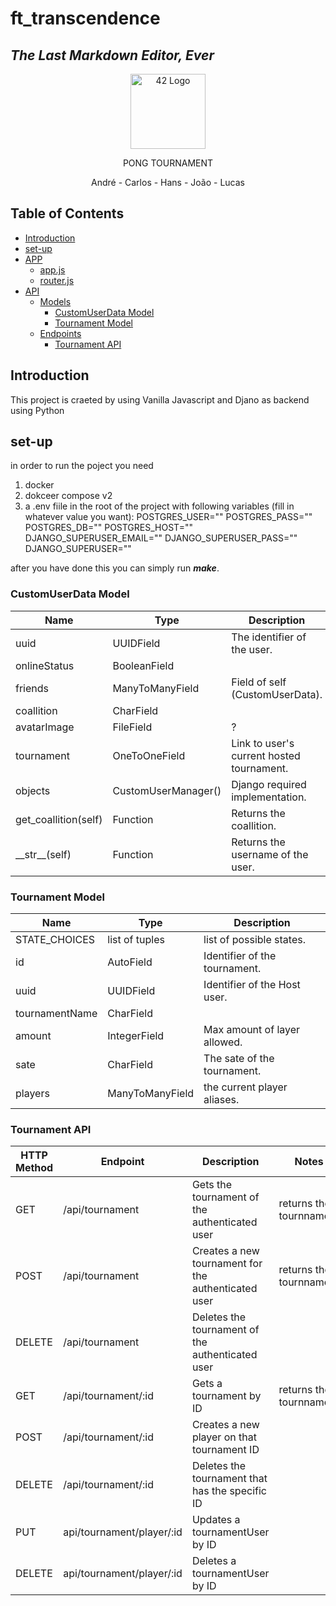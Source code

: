 # ft_transcendence
## _The Last Markdown Editor, Ever_

<p align="center">
  <img src="https://auth.42.fr/auth/resources/0nmse/login/students/img/42_logo.svg" width="120" alt="42 Logo" /></a>
</p>
  
<p align="center">PONG TOURNAMENT</p>
<p align="center">André - Carlos - Hans - João - Lucas</p>

## Table of Contents
- [Introduction](#introduction)
- [set-up](#set-up)
- [APP](#APP)
	- [app.js](#app-js)
	- [router.js](#router-js)
- [API](#CustomUserData-M)
    - [Models](#CustomUserData-M)
        - [CustomUserData Model](#CustomUserData-M) 
        - [Tournament Model](#Tournament-M) 
    - [Endpoints](#Tournament)
        - [Tournament API](#Tournament)


## Introduction <a name="introduction"></a>
This project is craeted by using Vanilla Javascript and Djano as backend using Python

## set-up <a name="set-up"></a>
in order to run the poject you need
1. docker
2. dokceer compose v2
3. a .env fiile in the root of the project with following variables (fill in whatever value you want):
    POSTGRES_USER=""
    POSTGRES_PASS=""
    POSTGRES_DB=""
    POSTGRES_HOST=""
    DJANGO_SUPERUSER_EMAIL=""
    DJANGO_SUPERUSER_PASS=""
    DJANGO_SUPERUSER=""

after you have done this you can simply run ***make***.

### CustomUserData Model <a name="CustomUserData-M"></a>
| Name | Type | Description |
| ------ | ------ | ------ |
| uuid | UUIDField | The identifier of the user. |
| onlineStatus | BooleanField |  |
| friends | ManyToManyField | Field of self (CustomUserData). |
| coallition | CharField |  |
| avatarImage | FileField | ? |
| tournament | OneToOneField | Link to user's current hosted tournament. |
| objects | CustomUserManager() | Django required implementation. |
| get_coallition(self) | Function | Returns the coallition. |
| \_\_str\_\_(self) | Function | Returns the username of the user. |


### Tournament Model <a name="Tournament-M"></a>
| Name | Type | Description |
| ------ | ------ | ------ |
| STATE_CHOICES | list of tuples | list of possible states. |
| id | AutoField | Identifier of the tournament. |
| uuid | UUIDField | Identifier of the Host user. |
| tournamentName | CharField |  |
| amount | IntegerField | Max amount of layer allowed. |
| sate | CharField | The sate of the tournament. |
| players | ManyToManyField | the current player aliases. |

### Tournament API <a name="Tournament"></a>
| HTTP Method | Endpoint | Description | Notes |
| ------ | ------ | ------ | ------ |
| GET       | /api/tournament           | Gets the tournament of the authenticated user         | returns the tournnament |
| POST      | /api/tournament           | Creates a new tournament for the authenticated user   | returns the tournnament |
| DELETE    | /api/tournament           | Deletes the tournament of the authenticated user      |  |
| GET       | /api/tournament/:id       | Gets a tournament by ID                               | returns the tournnament |
| POST      | /api/tournament/:id       | Creates a new player on that tournament ID            |  |
| DELETE    | /api/tournament/:id       | Deletes the tournament that has the specific ID       |  |
| PUT       | api/tournament/player/:id | Updates a tournamentUser by ID                        |  |
| DELETE    | api/tournament/player/:id | Deletes a tournamentUser by ID                        |  |
